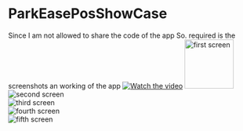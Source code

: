# ParkEasePosShowCase
Since I am not allowed to share the code of the app So. required is the screenshots an working of the app
[![Watch the video](redirecting.png)](https://youtu.be/N7wPJXrrxPo)
<img src="image1.png" alt="first screen" width="100">  
<img src="image2.png" alt="second screen" >  
<img src="image3.png" alt="third screen" >  
<img src="image4.png" alt="fourth screen" >  
<img src="image5.png" alt="fifth screen" >  
